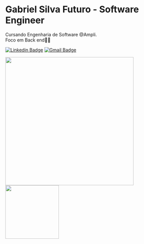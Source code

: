 # Gabriel Silva Futuro - Software Engineer


Cursando Engenharia de Software @Ampli. </br>
Foco em Back end👨‍💻 


[![Linkedin Badge](https://img.shields.io/badge/-Gabriel%20Silva-42D3FF?style=flat-square&logo=Linkedin&logoColor=white&link=https://www.linkedin.com/in/gabriels5g/)](https://www.linkedin.com/in/gabriels5g/) 
[![Gmail Badge](https://img.shields.io/badge/-gabrielspxls@gmail.com-42D3FF?style=flat-square&logo=Gmail&logoColor=white&link=mailto:gabrielspxls@gmail.com)](mailto:gabrielspxls@gmail.com)


<a href="https://github.com/anuraghazra/github-readme-stats">
  <img width=400 align="center" src="https://github-readme-stats.vercel.app/api?username=gabriels5g&show_icons=true&theme=tokyonight" />
</a>
<a href="https://github.com/anuraghazra/convoychat">
  <img height=167 align="center" src="https://github-readme-stats.vercel.app/api/top-langs/?username=Gabriels5g&layout=compact&theme=tokyonight" />
</a>

